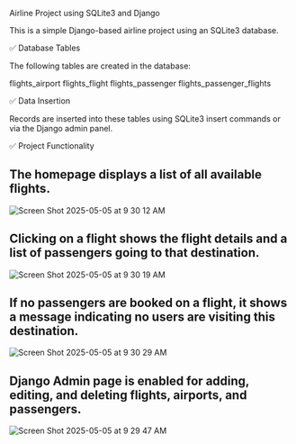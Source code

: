 Airline Project using SQLite3 and Django

This is a simple Django-based airline project using an SQLite3 database.

✅ Database Tables

The following tables are created in the database:

  flights_airport
  flights_flight
  flights_passenger
  flights_passenger_flights

✅ Data Insertion

Records are inserted into these tables using SQLite3 insert commands or via the Django admin panel.


✅ Project Functionality

## The homepage displays a list of all available flights.
![Screen Shot 2025-05-05 at 9 30 12 AM](https://github.com/user-attachments/assets/ec4a70cc-7e4f-47d5-a433-0e917c70462c)

## Clicking on a flight shows the flight details and a list of passengers going to that destination.
![Screen Shot 2025-05-05 at 9 30 19 AM](https://github.com/user-attachments/assets/f24f8f71-4ae0-4683-ad48-bb510d4dac45)

## If no passengers are booked on a flight, it shows a message indicating no users are visiting this destination.
![Screen Shot 2025-05-05 at 9 30 29 AM](https://github.com/user-attachments/assets/73151750-6026-41ef-b6f9-09be391f3a34)

## Django Admin page is enabled for adding, editing, and deleting flights, airports, and passengers.
![Screen Shot 2025-05-05 at 9 29 47 AM](https://github.com/user-attachments/assets/72898fd1-dc39-4e7b-afb2-11dec39ba6e0)






